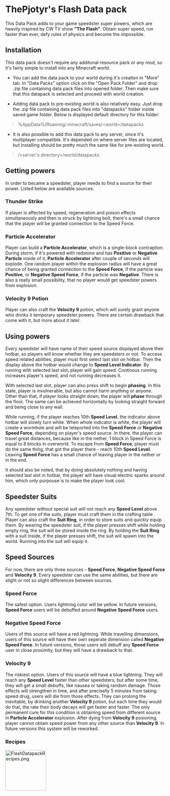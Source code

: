 
# ThePjotyr's Flash Data pack

This Data Pack adds to your game speedster super powers, which are heavily inspired by CW TV show **"The Flash"**.
Obtain super speed, run faster than ever, defy rules of physics and become the impossible.

## Installation

This data pack doesn't require any additonal resource pack or any mod, so it's fairly simple to install into any Minecraft world.

- You can add the data pack to your world during it's creation in "More" tab. In "Data Packs" option click on the "Open Pack Folder" and drop .zip file containing data pack files into opened folder. Then make sure that this datapack is selected and proceed with world creation.

- Adding data pack to pre-existing world is also relatively easy. Just drop the .zip file containing data pack files into "datapacks" folder inside saved game folder. Below is displayed default directory for this folder:

> %AppData%/Roaming/.minecraft/saves/\<world>/datapacks

- It is also possible to add this data pack to any server, since it's multiplayer compatible. It's depended on where server files are located, but installing should be pretty much the same like for pre-existing world.

> /<server's directory>/world/datapacks

## Getting powers

In order to became a speedster, player needs to find a source for their power.
Listed below are available sources.

### Thunder Strike

If player is affected by speed, regeneration and poison effects simultaneously and then is struck by lightning bolt, there's a small chance that the player will be granted connection to the Speed Force.

### Particle Accelerator

Player can build a **Particle Accelerator**, which is a single-block contraption. During storm, if it's powered with redstone and has **Positive** or **Negative Particle** inside of it, **Particle Accelerator** after couple of seconds will explode. One random player within the explosion radius will have a great chance of being granted connection to the **Speed Force**, if the particle was **Positive**, or **Negative Speed Force**, if the particle was **Negative**.
There is also a really small possibility, that no player would get speedster powers from explosion.

### Velocity 9 Potion

Player can also craft the **Velocity 9** potion, which will surely grant anyone who drinks it temporary speedster powers.
There are certain drawback that come with it, but more about it later.

## Using powers

Every speedster will have name of their speed source displayed above their hotbar, so players will know whether they are speedsters or not.
To access speed related abilities, player must first select last slot on hotbar. Then the display above the hotbar would change to **Speed Level Indicator**.
By running with selected last slot, player will gain speed. Continous running increases player's speed, and not running decreases it.

With selected last slot, player can also press shift to begin **phasing**. In this state, player is invulnerable, but also cannot harm anything or anyone. Other than that, if player looks straight down, the player will **phase** through the floor. The same can be achieved horizontally by looking straight forward and being close to any wall.

While running, if the player reaches 10th **Speed Level**, the indicator above hotbar will slowly turn white. When whole indicator is white, the player will create a wormhole and will be teleported into the **Speed Force** or **Negative Speed Force**, depending on player's speed source. In there, the player can travel great distances, because like in the nether, 1 block in Speed Force is equal to 8 blocks in overworld. To escape from **Speed Force**, player must do the same thing, that got the player there - reach 10th **Speed Level**. Leaving **Speed Force** has a small chance of leaving player in the nether or in the end.

It should also be noted, that by doing absolutely nothing and having selected last slot in hotbar, the player will have visual electric sparks around him, which only purpouse is to make the player look cool.

## Speedster Suits

Any speedster without special suit will not reach any **Speed Level** above 7th. To get one of the suits, player must craft them in the crafting table . Player can also craft the **Suit Ring**, in order to store suits and quickly equip them.
By wearing the speedster suit, if the player presses shift while holding empty ring, the suit will be stored inside the ring.
By holding the **Suit Ring** with a suit inside, if the player presses shift, the suit will spawn into the world. Running into the suit will equip it.

## Speed Sources

For now, there are only three sources - **Speed Force**, **Negative Speed Force** and **Velocity 9**. Every speedster can use the same abilities, but there are slight or not so slight differences between sources.

### Speed Force

The safest option. Users lightning color will be yellow. In future versions, **Speed Force** users will be debuffed around **Negative Speed Force** users.

### Negative Speed Force

Users of this source will have a red lightning. While travelling dimensions, users of this source will have their own seperate dimension called **Negative Speed Force**. In future versions, those users will debuff any **Speed Force** user in close proximity, but they will have a drawback to that.

### Velocity 9

The riskiest option. Users of this source will have a blue lightning. They will reach any **Speed Level** faster than other speedsters, but after some time, they will get a small debuffs, like nausea or taking random damage. Those effects will strengthen in time, and after preciselly 5 minutes from taking speed drug, users will die from those effects. They can prolong the inevitable, by drinking another **Velocity 9** potion, but each time they would do that, the rate their body decays will get faster and faster. The only permanent cure for this condition is obtaining speed from different source in **Particle Accelerator** explosion.
After dying from **Velocity 9** posioning, player cannot obtain speed power from any other source than **Velocity 9**.
In future versions this system will be reworked.

### Recipes

<img src="https://docs.google.com/uc?export=download&id=18yoEHUPlqSI9lXUq4ekii3wlnx2pF6Hb" alt="FlashDatapackRecipes.png" style="width:128px;height:128px;">
